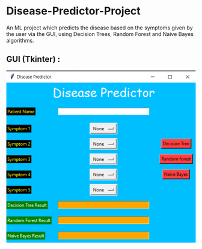 # Disease-Predictor-Project
An ML project which predicts the disease based on the symptoms given by the user via the GUI, using Decision Trees, Random Forest and Naive Bayes algorithms.<br/>

## GUI (Tkinter) :
![](GUI_pic.png)
